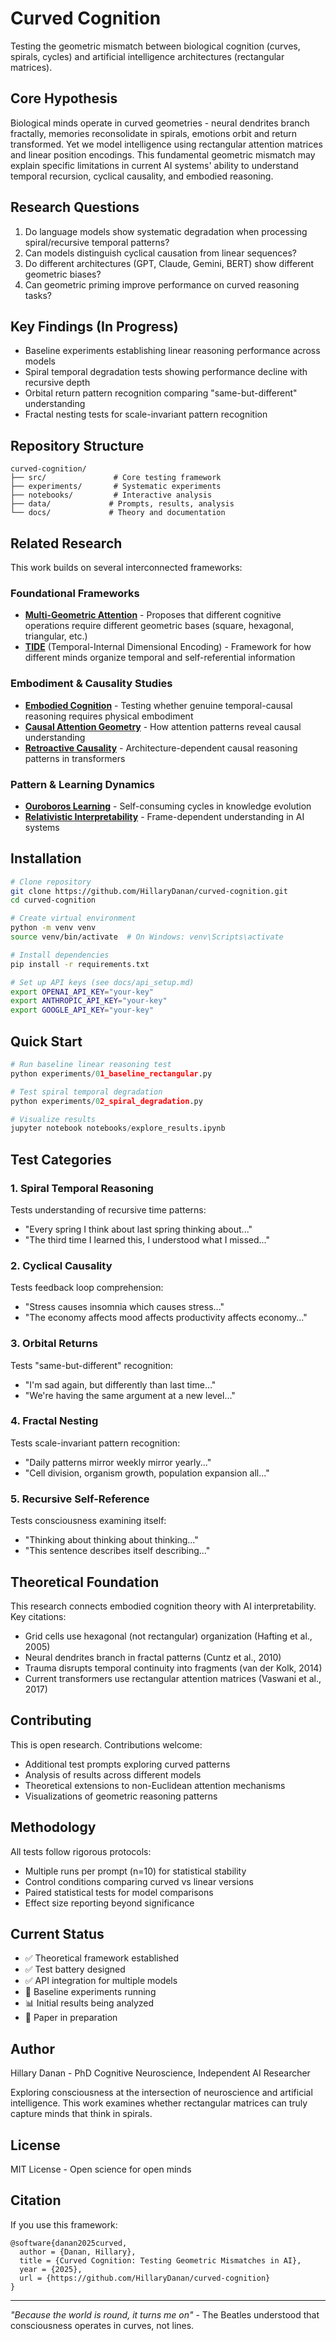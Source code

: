 # Curved Cognition

Testing the geometric mismatch between biological cognition (curves, spirals, cycles) and artificial intelligence architectures (rectangular matrices).

## Core Hypothesis

Biological minds operate in curved geometries - neural dendrites branch fractally, memories reconsolidate in spirals, emotions orbit and return transformed. Yet we model intelligence using rectangular attention matrices and linear position encodings. This fundamental geometric mismatch may explain specific limitations in current AI systems' ability to understand temporal recursion, cyclical causality, and embodied reasoning.

## Research Questions

1. Do language models show systematic degradation when processing spiral/recursive temporal patterns?
2. Can models distinguish cyclical causation from linear sequences?
3. Do different architectures (GPT, Claude, Gemini, BERT) show different geometric biases?
4. Can geometric priming improve performance on curved reasoning tasks?

## Key Findings (In Progress)

- Baseline experiments establishing linear reasoning performance across models
- Spiral temporal degradation tests showing performance decline with recursive depth
- Orbital return pattern recognition comparing "same-but-different" understanding
- Fractal nesting tests for scale-invariant pattern recognition

## Repository Structure

```
curved-cognition/
├── src/               # Core testing framework
├── experiments/       # Systematic experiments
├── notebooks/         # Interactive analysis
├── data/             # Prompts, results, analysis
└── docs/             # Theory and documentation
```

## Related Research

This work builds on several interconnected frameworks:

### Foundational Frameworks
- [**Multi-Geometric Attention**](https://github.com/HillaryDanan/multi-geometric-attention) - Proposes that different cognitive operations require different geometric bases (square, hexagonal, triangular, etc.)
- [**TIDE**](https://github.com/HillaryDanan/TIDE) (Temporal-Internal Dimensional Encoding) - Framework for how different minds organize temporal and self-referential information

### Embodiment & Causality Studies
- [**Embodied Cognition**](https://github.com/HillaryDanan/embodied-cognition) - Testing whether genuine temporal-causal reasoning requires physical embodiment
- [**Causal Attention Geometry**](https://github.com/HillaryDanan/causal-attention-geometry) - How attention patterns reveal causal understanding
- [**Retroactive Causality**](https://github.com/HillaryDanan/retroactive-causality) - Architecture-dependent causal reasoning patterns in transformers

### Pattern & Learning Dynamics
- [**Ouroboros Learning**](https://github.com/HillaryDanan/ouroboros-learning) - Self-consuming cycles in knowledge evolution
- [**Relativistic Interpretability**](https://github.com/HillaryDanan/relativistic-interpretability) - Frame-dependent understanding in AI systems

## Installation

```bash
# Clone repository
git clone https://github.com/HillaryDanan/curved-cognition.git
cd curved-cognition

# Create virtual environment
python -m venv venv
source venv/bin/activate  # On Windows: venv\Scripts\activate

# Install dependencies
pip install -r requirements.txt

# Set up API keys (see docs/api_setup.md)
export OPENAI_API_KEY="your-key"
export ANTHROPIC_API_KEY="your-key"
export GOOGLE_API_KEY="your-key"
```

## Quick Start

```python
# Run baseline linear reasoning test
python experiments/01_baseline_rectangular.py

# Test spiral temporal degradation
python experiments/02_spiral_degradation.py

# Visualize results
jupyter notebook notebooks/explore_results.ipynb
```

## Test Categories

### 1. Spiral Temporal Reasoning
Tests understanding of recursive time patterns:
- "Every spring I think about last spring thinking about..."
- "The third time I learned this, I understood what I missed..."

### 2. Cyclical Causality
Tests feedback loop comprehension:
- "Stress causes insomnia which causes stress..."
- "The economy affects mood affects productivity affects economy..."

### 3. Orbital Returns
Tests "same-but-different" recognition:
- "I'm sad again, but differently than last time..."
- "We're having the same argument at a new level..."

### 4. Fractal Nesting
Tests scale-invariant pattern recognition:
- "Daily patterns mirror weekly mirror yearly..."
- "Cell division, organism growth, population expansion all..."

### 5. Recursive Self-Reference
Tests consciousness examining itself:
- "Thinking about thinking about thinking..."
- "This sentence describes itself describing..."

## Theoretical Foundation

This research connects embodied cognition theory with AI interpretability. Key citations:

- Grid cells use hexagonal (not rectangular) organization (Hafting et al., 2005)
- Neural dendrites branch in fractal patterns (Cuntz et al., 2010)
- Trauma disrupts temporal continuity into fragments (van der Kolk, 2014)
- Current transformers use rectangular attention matrices (Vaswani et al., 2017)

## Contributing

This is open research. Contributions welcome:
- Additional test prompts exploring curved patterns
- Analysis of results across different models
- Theoretical extensions to non-Euclidean attention mechanisms
- Visualizations of geometric reasoning patterns

## Methodology

All tests follow rigorous protocols:
- Multiple runs per prompt (n=10) for statistical stability
- Control conditions comparing curved vs linear versions
- Paired statistical tests for model comparisons
- Effect size reporting beyond significance

## Current Status

- ✅ Theoretical framework established
- ✅ Test battery designed
- ✅ API integration for multiple models
- 🔄 Baseline experiments running
- 📊 Initial results being analyzed
- 📝 Paper in preparation

## Author

Hillary Danan - PhD Cognitive Neuroscience, Independent AI Researcher

Exploring consciousness at the intersection of neuroscience and artificial intelligence. This work examines whether rectangular matrices can truly capture minds that think in spirals.

## License

MIT License - Open science for open minds

## Citation

If you use this framework:
```
@software{danan2025curved,
  author = {Danan, Hillary},
  title = {Curved Cognition: Testing Geometric Mismatches in AI},
  year = {2025},
  url = {https://github.com/HillaryDanan/curved-cognition}
}
```

---

*"Because the world is round, it turns me on"* - The Beatles understood that consciousness operates in curves, not lines.
